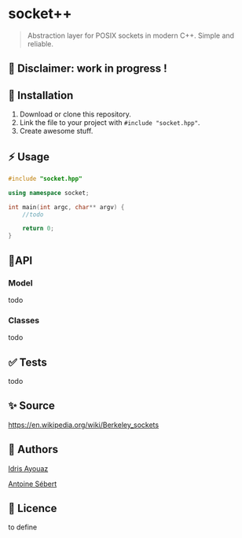 # socket++

> Abstraction layer for POSIX sockets in modern C++. Simple and reliable.

## :construction: Disclaimer: work in progress !

## :rocket: Installation

1. Download or clone this repository.
2. Link the file to your project with `#include "socket.hpp"`.
3. Create awesome stuff.

## :zap: Usage

```cpp
#include "socket.hpp"

using namespace socket;

int main(int argc, char** argv) {
	//todo

	return 0;
}
```

## :pencil:API

### Model

todo

### Classes

todo

## :white_check_mark: Tests

todo

## :sparkles: Source

https://en.wikipedia.org/wiki/Berkeley_sockets

## :penguin: Authors

[Idris Ayouaz](https://github.com/idrirap)

[Antoine Sébert](https://github.com/AntoineSebert)

## :page_facing_up: Licence

to define
